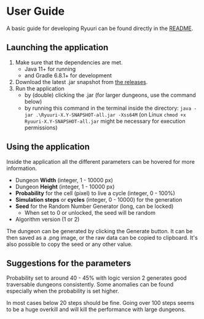 # User Guide

A basic guide for developing Ryuuri can be found directly in the [README](../README.md).

## Launching the application

1. Make sure that the dependencies are met.
   - Java 11+ for running
   - and Gradle 6.8.1+ for development
2. Download the latest .jar snapshot from [the releases](https://github.com/Luukuton/Ryuuri-tiralab2021/releases).
3. Run the application
   - by (double) clicking the .jar (for larger dungeons, use the command below)
   - by running this command in the terminal inside the directory: `java -jar .\Ryuuri-X.Y-SNAPSHOT-all.jar -Xss64M` (on Linux `chmod +x Ryuuri-X.Y-SNAPSHOT-all.jar` might be necessary for execution permissions)

## Using the application

Inside the application all the different parameters can be hovered for more information.

- Dungeon **Width** (integer, 1 - 10000 px)
- Dungeon **Height** (integer, 1 - 10000 px)
- **Probability** for the cell (pixel) to live a cycle (integer, 0 - 100%)
- **Simulation steps** or **cycles** (integer, 0 - 10000) for the generation
- **Seed** for the Random Number Generator (long, can be locked)
  - When set to 0 or unlocked, the seed will be random
- Algorithm version (1 or 2)

The dungeon can be generated by clicking the Generate button. 
It can be then saved as a .png image, or the raw data can be copied to clipboard. It's also possible to copy the seed or any other value.

## Suggestions for the parameters

Probability set to around 40 - 45% with logic version 2 generates good traversable dungeons consistently. 
Some anomalies can be found especially when the probability is set higher.

In most cases below 20 steps should be fine. Going over 100 steps seems to be a huge overkill and will kill the performance with large dungeons.

